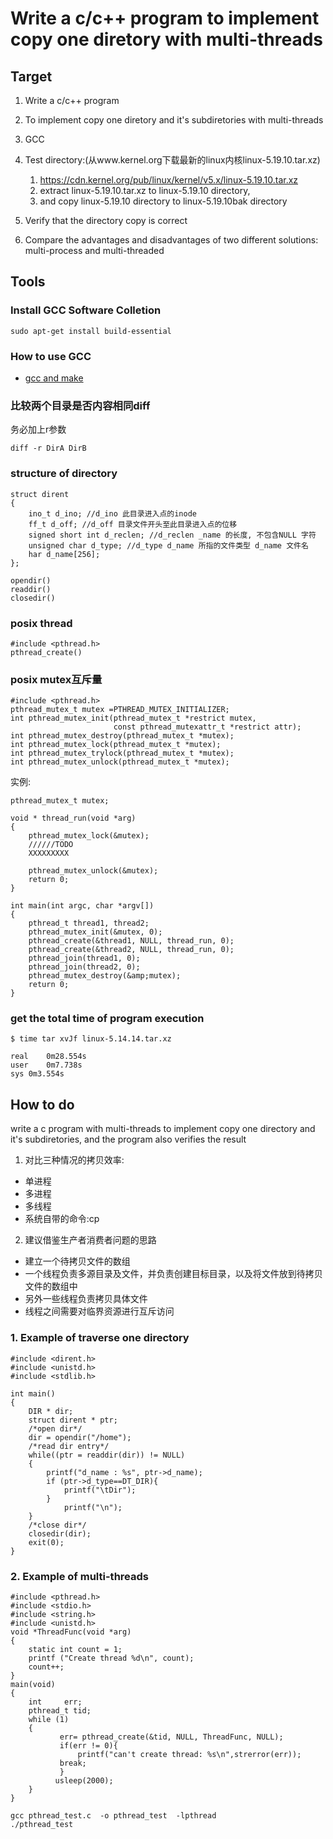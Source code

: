 # Write a c/c++ program to implement copy one diretory with multi-threads

## Target
1. Write a c/c++ program

2. To implement copy one diretory and it's subdiretories with multi-threads

3. GCC

4. Test directory:(从www.kernel.org下载最新的linux内核linux-5.19.10.tar.xz)
   1. https://cdn.kernel.org/pub/linux/kernel/v5.x/linux-5.19.10.tar.xz
   1. extract linux-5.19.10.tar.xz to linux-5.19.10 directory, 
   2. and copy linux-5.19.10 directory to linux-5.19.10bak directory
   
5. Verify that the directory copy is correct

6. Compare the advantages and disadvantages of two different solutions: multi-process and multi-threaded

## Tools

### Install GCC Software Colletion
```
sudo apt-get install build-essential
```
### How to use GCC
* [gcc and make](https://www3.ntu.edu.sg/home/ehchua/programming/cpp/gcc_make.html)

### 比较两个目录是否内容相同diff
务必加上r参数
```
diff -r DirA DirB
```

### structure of directory
```
struct dirent
{
    ino_t d_ino; //d_ino 此目录进入点的inode
    ff_t d_off; //d_off 目录文件开头至此目录进入点的位移
    signed short int d_reclen; //d_reclen _name 的长度, 不包含NULL 字符
    unsigned char d_type; //d_type d_name 所指的文件类型 d_name 文件名
    har d_name[256];
};

opendir()
readdir()
closedir()
```

### posix thread
```
#include <pthread.h>
pthread_create()
```

### posix mutex互斥量
```
#include <pthread.h>
pthread_mutex_t mutex =PTHREAD_MUTEX_INITIALIZER;
int pthread_mutex_init(pthread_mutex_t *restrict mutex,
                       const pthread_mutexattr_t *restrict attr);
int pthread_mutex_destroy(pthread_mutex_t *mutex);
int pthread_mutex_lock(pthread_mutex_t *mutex);
int pthread_mutex_trylock(pthread_mutex_t *mutex);
int pthread_mutex_unlock(pthread_mutex_t *mutex);
```
实例:
```
pthread_mutex_t mutex;

void * thread_run(void *arg)
{
    pthread_mutex_lock(&mutex);
    //////TODO
    XXXXXXXXX

    pthread_mutex_unlock(&mutex);
    return 0;
}

int main(int argc, char *argv[])
{
    pthread_t thread1, thread2;
    pthread_mutex_init(&mutex, 0);
    pthread_create(&thread1, NULL, thread_run, 0);
    pthread_create(&thread2, NULL, thread_run, 0);
    pthread_join(thread1, 0);
    pthread_join(thread2, 0);
    pthread_mutex_destroy(&amp;mutex);
    return 0;
}
```


### get the total time of program execution
```
$ time tar xvJf linux-5.14.14.tar.xz 

real	0m28.554s
user	0m7.738s
sys	0m3.554s
```

## How to do

write a c program with multi-threads to implement copy one directory and it's subdiretories, and the program also verifies the result

1. 对比三种情况的拷贝效率:
* 单进程
* 多进程
* 多线程
* 系统自带的命令:cp

2. 建议借鉴生产者消费者问题的思路
* 建立一个待拷贝文件的数组
* 一个线程负责多源目录及文件，并负责创建目标目录，以及将文件放到待拷贝文件的数组中
* 另外一些线程负责拷贝具体文件
* 线程之间需要对临界资源进行互斥访问

### 1. Example of traverse one directory

```
#include <dirent.h>
#include <unistd.h>
#include <stdlib.h>

int main()
{
    DIR * dir;
    struct dirent * ptr;
	/*open dir*/
    dir = opendir("/home");
	/*read dir entry*/
    while((ptr = readdir(dir)) != NULL)
    {
        printf("d_name : %s", ptr->d_name);
		if (ptr->d_type==DT_DIR){
        	printf("\tDir");
		}
        	printf("\n");
    }
	/*close dir*/
    closedir(dir);
	exit(0);
}
```

### 2. Example of multi-threads

```
#include <pthread.h>
#include <stdio.h>
#include <string.h>
#include <unistd.h>
void *ThreadFunc(void *arg)
{
    static int count = 1;
    printf ("Create thread %d\n", count);
    count++;
}
main(void)
{
    int     err;
    pthread_t tid;
    while (1)
    {
           err= pthread_create(&tid, NULL, ThreadFunc, NULL);
           if(err != 0){
               printf("can't create thread: %s\n",strerror(err));
           break;
           }
          usleep(2000);
    }
}
```

```
gcc pthread_test.c  -o pthread_test  -lpthread
./pthread_test
```


